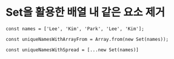 # Set을 활용한 배열 내 같은 요소 제거

```
const names = ['Lee', 'Kim', 'Park', 'Lee', 'Kim'];

const uniqueNamesWithArrayFrom = Array.from(new Set(names));

const uniqueNamesWithSpread = [...new Set(names)]
```
